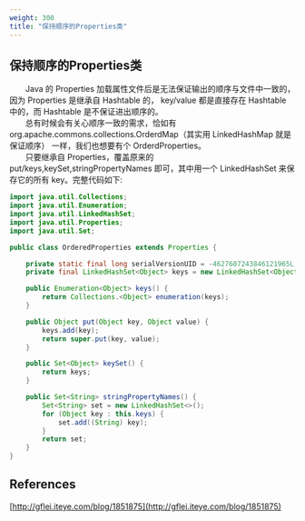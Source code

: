 ```yaml
---
weight: 300
title: "保持顺序的Properties类"
---
```


## 保持顺序的Properties类
&ensp;&ensp;&ensp;&ensp;Java 的 Properties 加载属性文件后是无法保证输出的顺序与文件中一致的，因为 Properties 是继承自 Hashtable 的， key/value 都是直接存在 Hashtable 中的，而 Hashtable 是不保证进出顺序的。  
&ensp;&ensp;&ensp;&ensp;总有时候会有关心顺序一致的需求，恰如有 org.apache.commons.collections.OrderdMap（其实用 LinkedHashMap 就是保证顺序） 一样，我们也想要有个 OrderdProperties。  
&ensp;&ensp;&ensp;&ensp;只要继承自 Properties，覆盖原来的 put/keys,keySet,stringPropertyNames 即可，其中用一个 LinkedHashSet 来保存它的所有 key。完整代码如下:   

```java
import java.util.Collections;
import java.util.Enumeration;
import java.util.LinkedHashSet;
import java.util.Properties;
import java.util.Set;

public class OrderedProperties extends Properties {

    private static final long serialVersionUID = -4627607243846121965L;
    private final LinkedHashSet<Object> keys = new LinkedHashSet<Object>();

    public Enumeration<Object> keys() {
        return Collections.<Object> enumeration(keys);
    }

    public Object put(Object key, Object value) {
        keys.add(key);
        return super.put(key, value);
    }

    public Set<Object> keySet() {
        return keys;
    }

    public Set<String> stringPropertyNames() {
        Set<String> set = new LinkedHashSet<>();
        for (Object key : this.keys) {
            set.add((String) key);
        }
        return set;
    }
}
```
  

## References
[http://gflei.iteye.com/blog/1851875](http://gflei.iteye.com/blog/1851875)  

